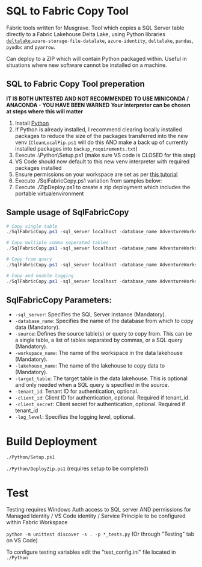 # SQL to Fabric Copy Tool
Fabric tools written for Musgrave.
Tool which copies a SQL Server table directly to a Fabric Lakehouse Delta Lake, using Python libraries [`deltalake`](https://delta-io.github.io/delta-rs/),`azure-storage-file-datalake`, `azure-identity`, `deltalake`, `pandas`, `pyodbc` and `pyarrow`.

Can deploy to a ZIP which will contain Python packaged within. Useful in situations where new software cannot be installed on a machine.

## SQL to Fabric Copy Tool preperation
__**IT IS BOTH UNTESTED AND NOT RECOMMENDED TO USE MINICONDA / ANACONDA - YOU HAVE BEEN WARNED**__
**Your interpreter can be chosen at steps where this will matter**
1.	Install [Python](https://www.python.org/downloads/)  
2.	If Python is already installed, I recommend clearing locally installed packages to reduce the size of the packages transferred into the new venv (`CleanLocalPip.ps1` will do this AND make a back up of currently installed packages into `backup_requirements.txt`)
3.	Execute .\Python\Setup.ps1 (make sure VS code is CLOSED for this step)
4.  VS Code should now default to this new venv interpreter with required packages installed
5.  Ensure permissions on your workspace are set as per [this tutorial](PREPARE.md)
6.  Execute ./SqlFabricCopy.ps1 variation from samples below:
7.  Execute ./ZipDeploy.ps1 to create a zip deployment which includes the portable virtualenvironment

## Sample usage of SqlFabricCopy
```powershell
# Copy single table
./SqlFabricCopy.ps1 -sql_server localhost -database_name AdventureWorksDW -source aw.DimCurrency -workspace_name "FabricDW [Dev]" -lakehouse_name FabricLH 

# Copy multiple comma seperated tables
./SqlFabricCopy.ps1 -sql_server localhost -database_name AdventureWorksDW -source "aw.DimCurrency,aw.DimAccount"  -workspace_name "FabricDW [Dev]" -lakehouse_name FabricLH 

# Copy from query
./SqlFabricCopy.ps1 -sql_server localhost -database_name AdventureWorksDW -source "SELECT * FROM aw.DimAccount" -target_table DimAccount -workspace_name "FabricDW [Dev]" -lakehouse_name FabricLH 

# Copy and enable logging
./SqlFabricCopy.ps1 -sql_server localhost -database_name AdventureWorksDW -source "aw.DimCurrency,aw.DimAccount"  -workspace_name "FabricDW [Dev]" -lakehouse_name FabricLH -log_level DEBUG
```

## SqlFabricCopy Parameters:
- `-sql_server`: Specifies the SQL Server instance (Mandatory).
- `-database_name`: Specifies the name of the database from which to copy data (Mandatory).
- `-source`: Defines the source table(s) or query to copy from. This can be a single table, a list of tables separated by commas, or a SQL query (Mandatory).
- `-workspace_name`: The name of the workspace in the data lakehouse (Mandatory).
- `-lakehouse_name`: The name of the lakehouse to copy data to (Mandatory).
- `-target_table`: The target table in the data lakehouse. This is optional and only needed when a SQL query is specified in the source.
- `-tenant_id`: Tenant ID for authentication, optional. 
- `-client_id`: Client ID for authentication, optional. Required if tenant_id.
- `-client_secret`: Client secret for authentication, optional. Required if tenant_id
- `-log_level`: Specifies the logging level, optional.

# Build Deployment
`./Python/Setup.ps1` 

`./Python/DeployZip.ps1` (requires setup to be completed)

# Test
Testing requires Windows Auth access to SQL server AND permissions for Managed Identity / VS Code identity / Service Principle to be configured within Fabric Workspace

`python -m unittest discover -s . -p *_tests.py` (Or through "Testing" tab on VS Code)

To configure testing variables edit the "test_config.ini" file located in `./Python`


